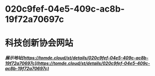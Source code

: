 # 020c9fef-04e5-409c-ac8b-19f72a70697c
# 科技创新协会网站
##### 展示地址[https://tomde.cloud/st/details/020c9fef-04e5-409c-ac8b-19f72a70697c](https://tomde.cloud/st/details/020c9fef-04e5-409c-ac8b-19f72a70697c)